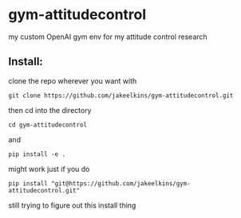 # gym-attitudecontrol
my custom OpenAI gym env for my attitude control research


## Install:

clone the repo wherever you want with
```
git clone https://github.com/jakeelkins/gym-attitudecontrol.git
```
then cd into the directory
```
cd gym-attitudecontrol
```
and
```
pip install -e .
```
might work just if you do 
```
pip install "git@https://github.com/jakeelkins/gym-attitudecontrol.git"
```
still trying to figure out this install thing
